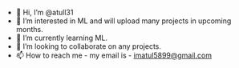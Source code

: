 - 👋 Hi, I’m @atull31
- 👀 I’m interested in ML and will upload many projects in upcoming months.
- 🌱 I’m currently learning ML.
- 💞️ I’m looking to collaborate on any projects.
- 📫 How to reach me - my email is - imatul5899@gmail.com
